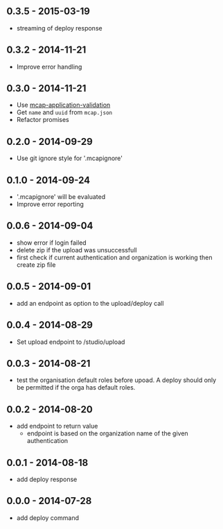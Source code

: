 
## 0.3.5 - 2015-03-19
- streaming of deploy response

## 0.3.2 - 2014-11-21
- Improve error handling

## 0.3.0 - 2014-11-21
- Use [mcap-application-validation](https://github.com/mwaylabs/mcap-application-validation)
- Get `name` and `uuid` from `mcap.json`
- Refactor promises

## 0.2.0 - 2014-09-29
- Use git ignore style for '.mcapignore'

## 0.1.0 - 2014-09-24
- '.mcapignore' will be evaluated
- Improve error reporting

## 0.0.6 - 2014-09-04
- show error if login failed
- delete zip if the upload was unsuccessfull
- first check if current authentication and organization is working then create zip file

## 0.0.5 - 2014-09-01
- add an endpoint as option to the upload/deploy call

## 0.0.4 - 2014-08-29
- Set upload endpoint to /studio/upload

## 0.0.3 - 2014-08-21
- test the organisation default roles before upoad. A deploy should only be permitted if the orga has default roles.

## 0.0.2 - 2014-08-20
- add endpoint to return value
    - endpoint is based on the organization name of the given authentication

## 0.0.1 - 2014-08-18
- add deploy response

## 0.0.0 - 2014-07-28
- add deploy command
